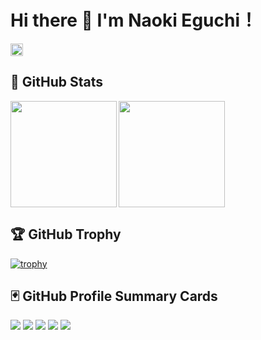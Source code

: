 # Hi there 👋  I'm Naoki Eguchi！

<!--
**EggNao/EggNao** is a ✨ _special_ ✨ repository because its `README.md` (this file) appears on your GitHub profile.

Here are some ideas to get you started:

- 🔭 I’m currently working on ...
- 🌱 I’m currently learning ...
- 👯 I’m looking to collaborate on ...
- 🤔 I’m looking for help with ...
- 💬 Ask me about ...
- 📫 How to reach me: ...
- 😄 Pronouns: ...
- ⚡ Fun fact: ...
-->

<p align="left">
  <a href="https://github.com/EggNao">
    <img height="20" src="https://img.shields.io/github/followers/EggNao?label=follow&logo=github&style=flat" />
  </a>
</p>

## 💫 GitHub Stats<br>



<div>
  <img height="170" align="left" src="https://github-readme-stats.vercel.app/api?username=EggNao&count_private=true&show_icons=true&theme=nord">
  <img height="170"  src="https://github-readme-stats.vercel.app/api/top-langs/?username=EggNao&count_private=true&show_icons=true&theme=nord&layout=compact">
</div>

## 🏆 GitHub Trophy<br>
[![trophy](https://github-profile-trophy.vercel.app/?username=EggNao&count_private=true&theme=nord)](https://github.com/ryo-ma/github-profile-trophy)

## 🃏 GitHub Profile Summary Cards
![](https://github-profile-summary-cards.vercel.app/api/cards/profile-details?username=EggNao&count_private=true&theme=nord_dark)
![](https://github-profile-summary-cards.vercel.app/api/cards/repos-per-language?username=EggNao&count_private=true&theme=nord_dark)
![](https://github-profile-summary-cards.vercel.app/api/cards/most-commit-language?username=EggNao&count_private=true&theme=nord_dark)
![](https://github-profile-summary-cards.vercel.app/api/cards/stats?username=EggNao&count_private=true&theme=nord_dark)
![](https://github-profile-summary-cards.vercel.app/api/cards/productive-time?username=EggNao&count_private=true&theme=nord_dark)

